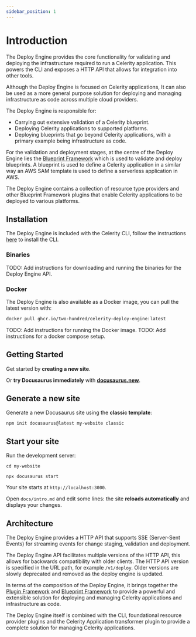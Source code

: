 ```yaml
---
sidebar_position: 1
---
```


# Introduction

The Deploy Engine provides the core functionality for validating and deploying the infrastructure required to run a Celerity application.
This powers the CLI and exposes a HTTP API that allows for integration into other tools.

Although the Deploy Engine is focused on Celerity applications, It can also be used as a more general purpose solution for deploying and managing infrastructure as code across multiple cloud providers.

The Deploy Engine is responsible for:
- Carrying out extensive validation of a Celerity blueprint.
- Deploying Celerity applications to supported platforms.
- Deploying blueprints that go beyond Celerity applications, with a primary example being infrastructure as code.

For the validation and deployment stages, at the centre of the Deploy Engine lies the [Blueprint Framework](../../blueprint-framework/docs/intro) which is used to validate and deploy blueprints.
A blueprint is used to define a Celerity application in a similar way an AWS SAM template is used to define a serverless application in AWS.

The Deploy Engine contains a collection of resource type providers and other Blueprint Framework plugins that enable Celerity applications to be deployed to various platforms.

## Installation

The Deploy Engine is included with the Celerity CLI, follow the instructions [here](../../cli/docs/intro#installation) to install the CLI.

### Binaries

TODO: Add instructions for downloading and running the binaries for the Deploy Engine API.

### Docker

The Deploy Engine is also available as a Docker image, you can pull the latest version with:

```bash
docker pull ghcr.io/two-hundred/celerity-deploy-engine:latest
```

TODO: Add instructions for running the Docker image.
TODO: Add instructions for a docker compose setup.

## Getting Started

Get started by **creating a new site**.

Or **try Docusaurus immediately** with **[docusaurus.new](https://docusaurus.new)**.

## Generate a new site

Generate a new Docusaurus site using the **classic template**:

```shell
npm init docusaurus@latest my-website classic
```

## Start your site

Run the development server:

```shell
cd my-website

npx docusaurus start
```

Your site starts at `http://localhost:3000`.

Open `docs/intro.md` and edit some lines: the site **reloads automatically** and displays your changes.

## Architecture

The Deploy Engine provides a HTTP API that supports SSE (Server-Sent Events) for streaming events for change staging, validation and deployment. 

The Deploy Engine API facilitates multiple versions of the HTTP API, this allows for backwards compatibility with older clients. The HTTP API version is specified in the URL path, for example `/v1/deploy`. Older versions are slowly deprecated and removed as the deploy engine is updated.

In terms of the composition of the Deploy Engine, it brings together the [Plugin Framework](../../plugin-framework/docs/intro) and [Blueprint Framework](../../blueprint-framework/docs/intro) to provide a powerful and extensible solution for deploying and managing Celerity applications and infrastructure as code.

The Deploy Engine itself is combined with the CLI, foundational resource provider plugins and the Celerity Application transformer plugin to provide a complete solution for managing Celerity applications.
